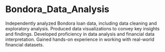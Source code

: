 # Bondora_Data_Analysis
Independently analyzed Bondora loan data, including data cleaning and exploratory analysis. 
Produced data visualizations to convey key insights and findings. 
Developed proficiency in data analysis and financial data interpretation. 
Gained hands-on experience in working with real-world financial datasets. 
